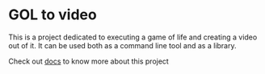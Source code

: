 # GOL to video

This is a project dedicated to executing a game of life and creating a video out of it. It can be used both as a command line tool and as a library.

Check out [docs](https://krawieck.github.io/game_of_life_to_video) to know more about this project
